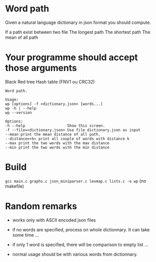 # Word path

Given a natural language dictionary in json format you should compute.

If a path exist between two file
The longest path
The shortest path
The mean of all path

# Your programme should accept those arguments

Black Red tree
Hash table (FNV1 ou CRC32)

```
Word path.

Usage:
wp [options] -f <dictionary.json> [words...]
wp -h | --help
wp --version

Options:
-h --help                   Show this screen.
-f --file=<dictionary.json> Use file dictionary.json as input
--mean print the mean distance of all path.
--distance=<k> print all couple of words with distance k
--max print the two words with the max distance
--min print the two words with the min distance
```

# Build

`gcc main.c graphs.c json_miniparser.c lexmap.c lists.c -o wp` (no makefile)

# Random remarks

- works only with ASCII encoded json files

- if no words are specified, process on whole dictionnary. It can take some time ...

- if only 1 word is specified, there will be comparison to empty list ...

- normal usage should be with various words from dictionnary.
